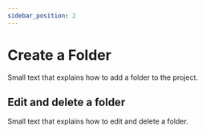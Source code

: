 ```yaml
---
sidebar_position: 2
---
```


# Create a Folder

Small text that explains how to add a folder to the project.

## Edit and delete a folder

Small text that explains how to edit and delete a folder.